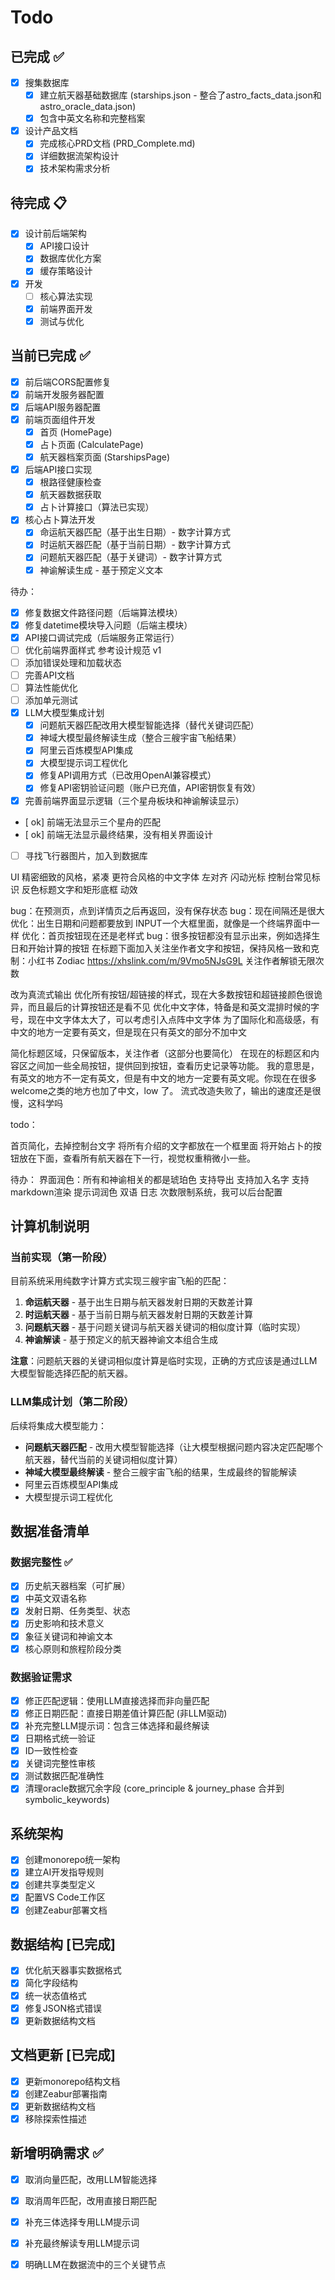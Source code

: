 # Todo

## 已完成 ✅
- [x] 搜集数据库
  - [x] 建立航天器基础数据库 (starships.json - 整合了astro_facts_data.json和astro_oracle_data.json)  
  - [x] 包含中英文名称和完整档案
- [x] 设计产品文档
  - [x] 完成核心PRD文档 (PRD_Complete.md)
  - [x] 详细数据流架构设计
  - [x] 技术架构需求分析

## 待完成 📋
- [x] 设计前后端架构
  - [x] API接口设计
  - [x] 数据库优化方案
  - [x] 缓存策略设计
- [x] 开发
  - [ ] 核心算法实现
  - [x] 前端界面开发
  - [x] 测试与优化

## 当前已完成 ✅
- [x] 前后端CORS配置修复
- [x] 前端开发服务器配置
- [x] 后端API服务器配置
- [x] 前端页面组件开发
  - [x] 首页 (HomePage)
  - [x] 占卜页面 (CalculatePage) 
  - [x] 航天器档案页面 (StarshipsPage)
- [x] 后端API接口实现
  - [x] 根路径健康检查
  - [x] 航天器数据获取
  - [x] 占卜计算接口（算法已实现）
- [x] 核心占卜算法开发
  - [x] 命运航天器匹配（基于出生日期）- 数字计算方式
  - [x] 时运航天器匹配（基于当前日期）- 数字计算方式
  - [x] 问题航天器匹配（基于关键词）- 数字计算方式
  - [x] 神谕解读生成 - 基于预定义文本

待办：
- [x] 修复数据文件路径问题（后端算法模块）
- [x] 修复datetime模块导入问题（后端主模块）
- [x] API接口调试完成（后端服务正常运行）
- [ ] 优化前端界面样式  参考设计规范 v1
- [ ] 添加错误处理和加载状态
- [ ] 完善API文档
- [ ] 算法性能优化
- [ ] 添加单元测试
- [x] LLM大模型集成计划
   - [x] 问题航天器匹配改用大模型智能选择（替代关键词匹配）
   - [x] 神域大模型最终解读生成（整合三艘宇宙飞船结果）
   - [x] 阿里云百炼模型API集成
   - [x] 大模型提示词工程优化
   - [x] 修复API调用方式（已改用OpenAI兼容模式）
   - [x] 修复API密钥验证问题（账户已充值，API密钥恢复有效）
- [x] 完善前端界面显示逻辑（三个星舟板块和神谕解读显示）
- [ ok] 前端无法显示三个星舟的匹配
- [ ok] 前端无法显示最终结果，没有相关界面设计
- [ ] 寻找飞行器图片，加入到数据库

UI
精密细致的风格，紧凑
更符合风格的中文字体
左对齐
闪动光标
控制台常见标识
反色标题文字和矩形底框
动效

bug：在预测页，点到详情页之后再返回，没有保存状态
bug：现在间隔还是很大
优化：出生日期和问题都要放到 INPUT一个大框里面，就像是一个终端界面中一样
优化：首页按钮现在还是老样式
bug：很多按钮都没有显示出来，例如选择生日和开始计算的按钮
在标题下面加入关注坐作者文字和按钮，保持风格一致和克制：小红书  Zodiac https://xhslink.com/m/9Vmo5NJsG9L  关注作者解锁无限次数


改为真流式输出
优化所有按钮/超链接的样式，现在大多数按钮和超链接颜色很诡异，而且最后的计算按钮还是看不见
优化中文字体，特备是和英文混排时候的字号，现在中文字体太大了，可以考虑引入点阵中文字体
为了国际化和高级感，有中文的地方一定要有英文，但是现在只有英文的部分不加中文

简化标题区域，只保留版本，关注作者（这部分也要简化）
在现在的标题区和内容区之间加一些全局按钮，提供回到按钮，查看历史记录等功能。
我的意思是，有英文的地方不一定有英文，但是有中文的地方一定要有英文呢。你现在在很多 welcome之类的地方也加了中文，low 了。
流式改造失败了，输出的速度还是很慢，这科学吗

todo：


首页简化，去掉控制台文字
将所有介绍的文字都放在一个框里面
将开始占卜的按钮放在下面，查看所有航天器在下一行，视觉权重稍微小一些。



待办：
界面润色：所有和神谕相关的都是琥珀色
支持导出
支持加入名字
支持 markdown渲染
提示词润色
双语
日志
次数限制系统，我可以后台配置


## 计算机制说明

### 当前实现（第一阶段）
目前系统采用纯数字计算方式实现三艘宇宙飞船的匹配：

1. **命运航天器** - 基于出生日期与航天器发射日期的天数差计算
2. **时运航天器** - 基于当前日期与航天器发射日期的天数差计算  
3. **问题航天器** - 基于问题关键词与航天器关键词的相似度计算（临时实现）
4. **神谕解读** - 基于预定义的航天器神谕文本组合生成

**注意**：问题航天器的关键词相似度计算是临时实现，正确的方式应该是通过LLM大模型智能选择匹配的航天器。

### LLM集成计划（第二阶段）
后续将集成大模型能力：
- **问题航天器匹配** - 改用大模型智能选择（让大模型根据问题内容决定匹配哪个航天器，替代当前的关键词相似度计算）
- **神域大模型最终解读** - 整合三艘宇宙飞船的结果，生成最终的智能解读
- 阿里云百炼模型API集成
- 大模型提示词工程优化

## 数据准备清单
### 数据完整性 ✅
- [x] 历史航天器档案（可扩展）
- [x] 中英文双语名称
- [x] 发射日期、任务类型、状态
- [x] 历史影响和技术意义
- [x] 象征关键词和神谕文本
- [x] 核心原则和旅程阶段分类

### 数据验证需求
- [x] 修正匹配逻辑：使用LLM直接选择而非向量匹配
- [x] 修正日期匹配：直接日期差值计算匹配 (非LLM驱动)
- [x] 补充完整LLM提示词：包含三体选择和最终解读
- [x] 日期格式统一验证
- [x] ID一致性检查
- [x] 关键词完整性审核
- [x] 测试数据匹配准确性
- [x] 清理oracle数据冗余字段 (core_principle & journey_phase 合并到 symbolic_keywords)

## 系统架构
- [x] 创建monorepo统一架构
- [x] 建立AI开发指导规则
- [x] 创建共享类型定义
- [x] 配置VS Code工作区
- [x] 创建Zeabur部署文档

## 数据结构 [已完成]
- [x] 优化航天器事实数据格式
- [x] 简化字段结构
- [x] 统一状态值格式
- [x] 修复JSON格式错误
- [x] 更新数据结构文档

## 文档更新 [已完成]
- [x] 更新monorepo结构文档
- [x] 创建Zeabur部署指南
- [x] 更新数据结构文档
- [x] 移除探索性描述

## 新增明确需求 ✅
- [x] 取消向量匹配，改用LLM智能选择
- [x] 取消周年匹配，改用直接日期匹配
- [x] 补充三体选择专用LLM提示词
- [x] 补充最终解读专用LLM提示词
- [x] 明确LLM在数据流中的三个关键节点



